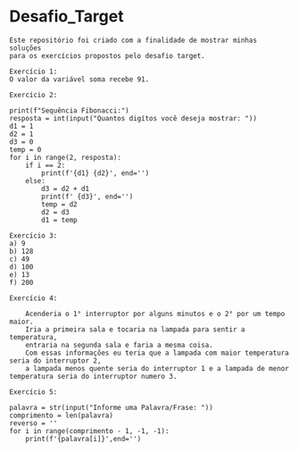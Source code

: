 # Desafio_Target

    Este repositório foi criado com a finalidade de mostrar minhas soluções 
    para os exercícios propostos pelo desafio target.

    Exercício 1:
    O valor da variável soma recebe 91.
    
    Exercício 2:
    
    print(f"Sequência Fibonacci:")
    resposta = int(input("Quantos digítos você deseja mostrar: "))
    d1 = 1
    d2 = 1
    d3 = 0
    temp = 0
    for i in range(2, resposta):
        if i == 2:
            print(f'{d1} {d2}', end='')
        else:
            d3 = d2 + d1
            print(f' {d3}', end='')
            temp = d2
            d2 = d3
            d1 = temp    

    Exercício 3:
    a) 9
    b) 128
    c) 49
    d) 100
    e) 13
    f) 200

    Exercício 4:

        Acenderia o 1° interruptor por alguns minutos e o 2° por um tempo maior. 
        Iria a primeira sala e tocaria na lampada para sentir a temperatura, 
        entraria na segunda sala e faria a mesma coisa.
        Com essas informações eu teria que a lampada com maior temperatura seria do interruptor 2, 
        a lampada menos quente seria do interruptor 1 e a lampada de menor temperatura seria do interruptor numero 3.
    
    Exercício 5: 

    palavra = str(input("Informe uma Palavra/Frase: "))
    comprimento = len(palavra)
    reverso = ''
    for i in range(comprimento - 1, -1, -1):
        print(f'{palavra[i]}',end='')

